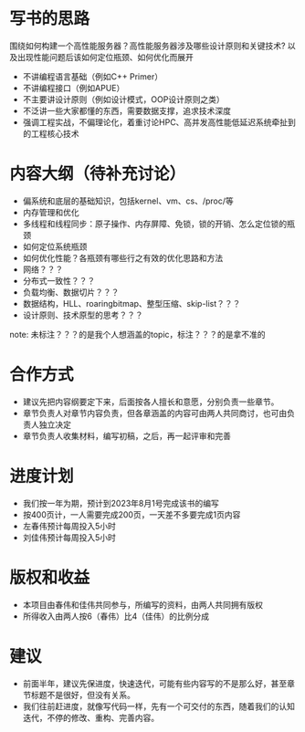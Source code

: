 # 写书的思路
围绕如何构建一个高性能服务器？高性能服务器涉及哪些设计原则和关键技术? 以及出现性能问题后该如何定位瓶颈、如何优化而展开

- 不讲编程语言基础（例如C++ Primer）
- 不讲编程接口（例如APUE）
- 不主要讲设计原则（例如设计模式，OOP设计原则之类）
- 不泛讲一些大家都懂的东西，需要数据支撑，追求技术深度
- 强调工程实战，不偏理论化，着重讨论HPC、高并发高性能低延迟系统牵扯到的工程核心技术

# 内容大纲（待补充讨论）
- 偏系统和底层的基础知识，包括kernel、vm、cs、/proc/等
- 内存管理和优化
- 多线程和线程同步：原子操作、内存屏障、免锁，锁的开销、怎么定位锁的瓶颈
- 如何定位系统瓶颈
- 如何优化性能？各瓶颈有哪些行之有效的优化思路和方法
- 网络？？？
- 分布式一致性？？？
- 负载均衡、数据切片？？？
- 数据结构，HLL、roaringbitmap、整型压缩、skip-list？？？
- 设计原则、技术原型的思考？？？

note: 未标注？？？的是我个人想涵盖的topic，标注？？？的是拿不准的 

# 合作方式
- 建议先把内容纲要定下来，后面按各人擅长和意愿，分别负责一些章节。
- 章节负责人对章节内容负责，但各章涵盖的内容可由两人共同商讨，也可由负责人独立决定
- 章节负责人收集材料，编写初稿，之后，再一起评审和完善

# 进度计划
- 我们按一年为期，预计到2023年8月1号完成该书的编写
- 按400页计，一人需要完成200页，一天差不多要完成1页内容
- 左春伟预计每周投入5小时
- 刘佳伟预计每周投入5小时

# 版权和收益
- 本项目由春伟和佳伟共同参与，所编写的资料，由两人共同拥有版权
- 所得收入由两人按6（春伟）比4（佳伟）的比例分成

# 建议
- 前面半年，建议先保进度，快速迭代，可能有些内容写的不是那么好，甚至章节标题不是很好，但没有关系。
- 我们往前赶进度，就像写代码一样，先有一个可交付的东西，随着我们的认知迭代，不停的修改、重构、完善内容。
